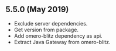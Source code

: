 5.5.0 (May 2019)
----------------

- Exclude server dependencies.
- Get version from package.
- Add omero-blitz dependency as api.
- Extract Java Gateway from omero-blitz.
